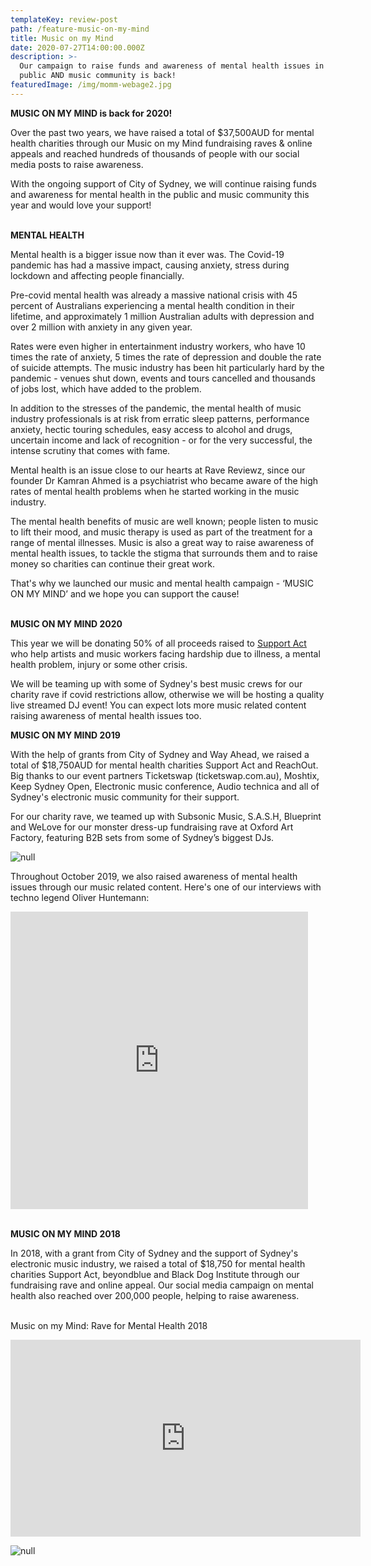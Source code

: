 ```yaml
---
templateKey: review-post
path: /feature-music-on-my-mind
title: Music on my Mind
date: 2020-07-27T14:00:00.000Z
description: >-
  Our campaign to raise funds and awareness of mental health issues in the
  public AND music community is back!
featuredImage: /img/momm-webage2.jpg
---
```

**MUSIC ON MY MIND is back for 2020!**

Over the past two years, we have raised a total of $37,500AUD for mental health charities through our Music on my Mind fundraising raves & online appeals and reached hundreds of thousands of people with our social media posts to raise awareness. 

With the ongoing support of City of Sydney, we will continue raising funds and awareness for mental health in the public and music community this year and would love your support!
<br><br>

**MENTAL HEALTH**

Mental health is a bigger issue now than it ever was. The Covid-19 pandemic has had a massive impact, causing anxiety, stress during lockdown and affecting people financially. 

Pre-covid mental health was already a massive national crisis with 45 percent of Australians experiencing a mental health condition in their lifetime, and approximately 1 million Australian adults with depression and over 2 million with anxiety in any given year.

Rates were even higher in entertainment industry workers, who have 10 times the rate of anxiety, 5 times the rate of depression and double the rate of suicide attempts. The music industry has been hit particularly hard by the pandemic - venues shut down, events and tours cancelled and thousands of jobs lost, which have added to the problem.

In addition to the stresses of the pandemic, the mental health of music industry professionals is at risk from erratic sleep patterns, performance anxiety, hectic touring schedules, easy access to alcohol and drugs, uncertain income and lack of recognition - or for the very successful, the intense scrutiny that comes with fame.

Mental health is an issue close to our hearts at Rave Reviewz, since our founder Dr Kamran Ahmed is a psychiatrist who became aware of the high rates of mental health problems when he started working in the music industry.

The mental health benefits of music are well known; people listen to music to lift their mood, and music therapy is used as part of the treatment for a range of mental illnesses. Music is also a great way to raise awareness of mental health issues, to tackle the stigma that surrounds them and to raise money so charities can continue their great work. 

That's why we launched our music and mental health campaign - ‘MUSIC ON MY MIND’ and we hope you can support the cause!
<br><br>

**MUSIC ON MY MIND 2020**

This year we will be donating 50% of all proceeds raised to [Support Act](https://supportact.org.au/) who help artists and music workers facing hardship due to illness, a mental health problem, injury or some other crisis.

We will be teaming up with some of Sydney's best music crews for our charity rave if covid restrictions allow, otherwise we will be hosting a quality live streamed DJ event! You can expect lots more music related content raising awareness of mental health issues too. 

**MUSIC ON MY MIND 2019**

With the help of grants from City of Sydney and Way Ahead, we raised a total of $18,750AUD for mental health charities Support Act and ReachOut. Big thanks to our event partners Ticketswap (ticketswap.com.au), Moshtix, Keep Sydney Open, Electronic music conference, Audio technica and all of Sydney's electronic music community for their support.

For our charity rave, we teamed up with Subsonic Music, S.A.S.H, Blueprint and WeLove for our monster dress-up fundraising rave at Oxford Art Factory, featuring B2B sets from some of Sydney’s biggest DJs.

![null](/img/momm2019.jpg)

Throughout October 2019, we also raised awareness of mental health issues through our music related content. Here's one of our interviews with techno legend Oliver Huntemann: 

<iframe src="https://www.facebook.com/plugins/video.php?href=https%3A%2F%2Fwww.facebook.com%2Fravereviewz%2Fvideos%2F2486057034781603%2F&show_text=0&width=476" width="476" height="476" style="border:none;overflow:hidden" scrolling="no" frameborder="0" allowTransparency="true" allowFullScreen="true"></iframe>
<br><br>

**MUSIC ON MY MIND 2018**

In 2018, with a grant from City of Sydney and the support of Sydney's electronic music industry, we raised a total of $18,750 for mental health charities Support Act, beyondblue and Black Dog Institute through our fundraising rave and online appeal. Our social media campaign on mental health also reached over 200,000 people, helping to raise awareness.
<br><br> 

Music on my Mind: Rave for Mental Health 2018

<iframe src="https://www.facebook.com/plugins/video.php?href=https%3A%2F%2Fwww.facebook.com%2Fravereviewz%2Fvideos%2F359731594802468%2F&show_text=0&width=560" width="560" height="315" style="border:none;overflow:hidden" scrolling="no" frameborder="0" allowTransparency="true" allowFullScreen="true"></iframe>

![null](/img/event-image.png)
